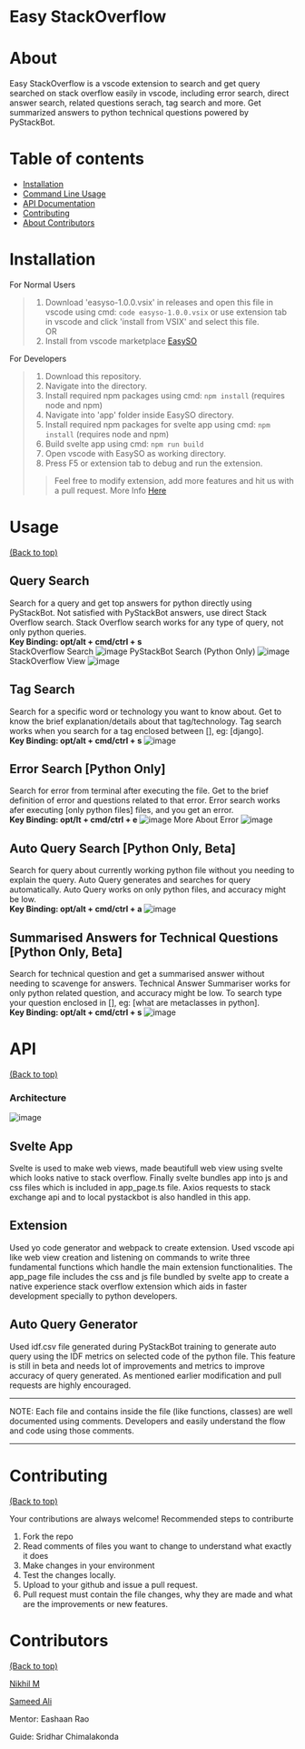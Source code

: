 # Easy StackOverflow

# About
Easy StackOverflow is a vscode extension to search and get query searched on stack overflow easily in vscode, including error search, direct answer search, related questions serach, tag search and more. Get summarized answers to python technical questions powered by PyStackBot. 

# Table of contents

- [Installation](#installation)
- [Command Line Usage](#usage)
- [API Documentation](#api)
- [Contributing](#contributing)
- [About Contributors](#contributors)


# Installation

For Normal Users
> 1. Download 'easyso-1.0.0.vsix' in releases and open this file in vscode using cmd: ```code easyso-1.0.0.vsix``` or use extension tab in vscode and click 'install from VSIX' and select this file.
<br/>OR
> 2. Install from vscode marketplace [EasySO](https://marketplace.visualstudio.com/items?itemName=officiallynik.easyso)

For Developers
> 1. Download this repository.
> 2. Navigate into the directory.
> 3. Install required npm packages using cmd: ```npm install``` (requires node and npm)
> 4. Navigate into 'app' folder inside EasySO directory.
> 5. Install required npm packages for svelte app using cmd: ```npm install``` (requires node and npm)
> 6. Build svelte app using cmd: ```npm run build```
> 7. Open vscode with EasySO as working directory.
> 8. Press F5 or extension tab to debug and run the extension.
> > Feel free to modify extension, add more features and hit us with a pull request. More Info [Here](#contributing) 

# Usage

[(Back to top)](#table-of-contents)

## Query Search
Search for a query and get top answers for python directly using PyStackBot.
Not satisfied with PyStackBot answers, use direct Stack Overflow search.
Stack Overflow search works for any type of query, not only python queries.
<br/><b>Key Binding: opt/alt + cmd/ctrl + s</b>
<br/>StackOverflow Search
![image](images/stackoverflow_search.png)
PyStackBot Search (Python Only)
![image](images/pystackbot_search.png)
StackOverflow View
![image](images/question_view.png)

## Tag Search
Search for a specific word or technology you want to know about.
Get to know the brief explanation/details about that tag/technology.
Tag search works when you search for a tag enclosed between [], eg: [django].
<br/><b>Key Binding: opt/alt + cmd/ctrl + s</b>
![image](images/tag_search.png)

## Error Search [Python Only]
Search for error from terminal after executing the file.
Get to the brief definition of error and questions related to that error.
Error search works afer executing [only python files] files, and you get an error.
<br/><b>Key Binding: opt/lt + cmd/ctrl + e</b>
![image](images/error_search.png)
More About Error
![image](images/more_abt_error.png)

## Auto Query Search [Python Only, Beta]
Search for query about currently working python file without you needing to explain the query.
Auto Query generates and searches for query automatically.
Auto Query works on only python files, and accuracy might be low.
<br/><b>Key Binding: opt/alt + cmd/ctrl + a</b>
![image](images/auto_query.png)

## Summarised Answers for Technical Questions [Python Only, Beta]
Search for technical question and get a summarised answer without needing to scavenge for answers.
Technical Answer Summariser works for only python related question, and accuracy might be low.
To search type your question enclosed in [], eg: [what are metaclasses in python].
<br/><b>Key Binding: opt/alt + cmd/ctrl + s</b>
![image](images/pystackbot_summazise.png)

# API
[(Back to top)](#table-of-contents)
### Architecture
   ![image](images/architecture.png)
### 

## Svelte App
Svelte is used to make web views, made beautifull web view using svelte which looks native to stack overflow. Finally svelte bundles app into js and css files which is included in app_page.ts file. Axios requests to stack exchange api and to local pystackbot is also handled in this app.  

## Extension
Used yo code generator and webpack to create extension. Used vscode api like web view creation and listening on commands to write three fundamental functions which handle the main extension functionalities. The app_page file includes the css and js file bundled by svelte app to create a native experience stack overflow extension which aids in faster development specially to python developers. 

## Auto Query Generator
Used idf.csv file generated during PyStackBot training to generate auto query using the IDF metrics on selected code of the python file. This feature is still in beta and needs lot of improvements and metrics to improve accuracy of query generated. As mentioned earlier modification and pull requests are highly encouraged.

___
NOTE: Each file and contains inside the file (like functions, classes) are well documented using comments. Developers and easily understand the flow and code using those comments.
___

# Contributing

[(Back to top)](#table-of-contents)

Your contributions are always welcome! Recommended steps to contriburte
1. Fork the repo
2. Read comments of files you want to change to understand what exactly it does
3. Make changes in your environment
4. Test the changes locally.
5. Upload to your github and issue a pull request.
6. Pull request must contain the file changes, why they are made and what are the improvements or new features.

# Contributors

[(Back to top)](#table-of-contents)

[Nikhil M](https://github.com/officiallynik)

[Sameed Ali](https://github.com/mir-sam-ali)

Mentor: Eashaan Rao

Guide: Sridhar Chimalakonda

